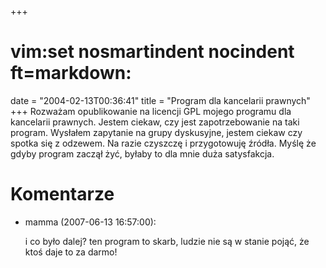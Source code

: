 +++
# vim:set nosmartindent nocindent ft=markdown:
date = "2004-02-13T00:36:41"
title = "Program dla kancelarii prawnych"
+++
Rozważam opublikowanie na licencji GPL mojego programu dla kancelarii
prawnych. Jestem ciekaw, czy jest zapotrzebowanie na taki program. Wysłałem
zapytanie na grupy dyskusyjne, jestem ciekaw czy spotka się z odzewem. Na
razie czyszczę i przygotowuję źródła. Myślę że gdyby program zaczął żyć,
byłaby to dla mnie duża satysfakcja.

# Komentarze

* mamma (2007-06-13 16:57:00): <p>i co było dalej? ten program to skarb, ludzie
  nie są w stanie pojąć, że ktoś daje to za darmo!</p>
